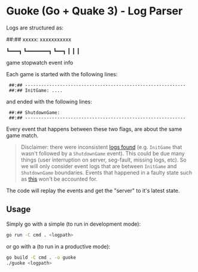 
# Guoke (Go + Quake 3) - Log Parser

Logs are structured as:

##:##   xxxxx:   xxxxxxxxxxx

  ┗━━━┓   ┗━━━━━━━┓   ┗━━┓
      ┃           ┃      ┃
      
game stopwatch  event   info

Each game is started with the following lines:
```
 ##:## ------------------------------------------------------------
 ##:## InitGame: ....
```
and ended with the following lines:
``` 
 ##:## ShutdownGame:
 ##:## ------------------------------------------------------------
```

Every event that happens between these two flags, are about the same game match.
> Disclaimer: there were inconsistent [logs found](./q.log#97) (e.g. `InitGame` that wasn't followed by a `ShutdownGame` event). This could be due many things (user interruption on server, seg-fault, missing logs, etc). So we will only consider event logs that are between `InitGame` and `ShutdownGame` boundaries. Events that happened in a faulty state such as [this](./q.log#97-157) won't be accounted for.

The code will replay the events and get the "server" to it's latest state.

## Usage

Simply go with a simple (to run in development mode):
```bash
go run -C cmd . <logpath>
```
or go with a (to run in a productive mode): 
```bash
go build -C cmd . -o guoke
./guoke <logpath>
```
